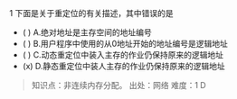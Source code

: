 1
下面是关于重定位的有关描述，其中错误的是
- ( ) A.绝对地址是主存空间的地址编号 
- ( ) B.用户程序中使用的从0地址开始的地址编号是逻辑地址 
- ( ) C.动态重定位中装入主存的作业仍保持原来的逻辑地址
- (x) D.静态重定位中装人主存的作业仍保持原来的逻辑地址

> 知识点：非连续内存分配。
> 出处：网络
> 难度：1
> D
